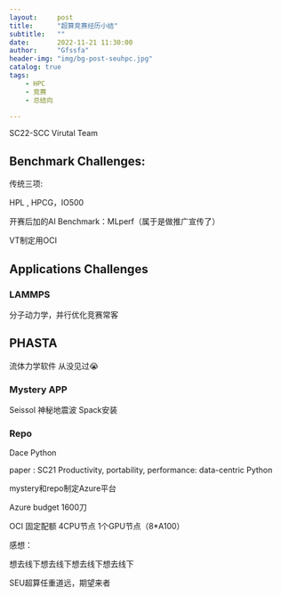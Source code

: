 ```yaml
---
layout:     post
title:      "超算竞赛经历小结"
subtitle:   ""
date:       2022-11-21 11:30:00
author:     "Gfssfa"
header-img: "img/bg-post-seuhpc.jpg"
catalog: true
tags:
    - HPC
    - 竞赛
    - 总结向

---
```


SC22-SCC Virutal Team

## Benchmark Challenges:

传统三项:

HPL , HPCG，IO500

开赛后加的AI Benchmark：MLperf（属于是做推广宣传了）

VT制定用OCI

## Applications Challenges

### LAMMPS 

分子动力学，并行优化竞赛常客

## PHASTA

流体力学软件 从没见过:sob:

### Mystery APP

Seissol 神秘地震波 Spack安装

### Repo

Dace Python 

paper :  SC21 Productivity, portability, performance: data-centric Python



mystery和repo制定Azure平台

Azure budget 1600刀

OCI 固定配额 4CPU节点 1个GPU节点（8*A100）



感想：

想去线下想去线下想去线下想去线下

SEU超算任重道远，期望来者
